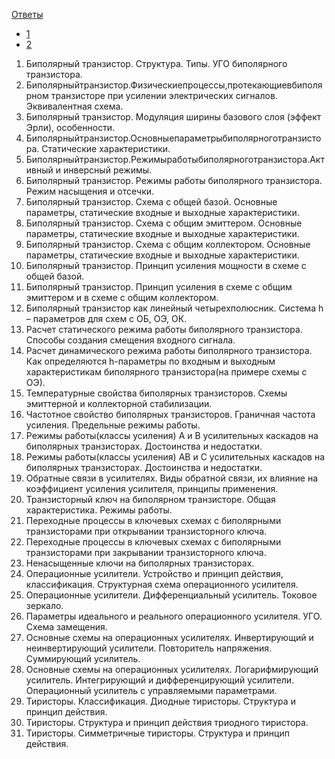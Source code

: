 [Ответы](#ответы)
  * [1](#1)
  * [2](#2)


1. Биполярный транзистор. Структура. Типы. УГО биполярного транзистора. 
2. Биполярныйтранзистор.Физическиепроцессы,протекающиевбиполярном
транзисторе при усилении электрических сигналов. Эквивалентная схема. 
3. Биполярный транзистор. Модуляция ширины базового слоя (эффект Эрли), особенности.
4. Биполярныйтранзистор.Основныепараметрыбиполярноготранзистора. Статические характеристики.
5. Биполярныйтранзистор.Режимыработыбиполярноготранзистора.Активный и инверсный режимы.
6. Биполярный транзистор. Режимы работы биполярного транзистора. Режим насыщения и отсечки.
7. Биполярный транзистор. Схема с общей базой. Основные параметры, статические входные и выходные характеристики.
8. Биполярный транзистор. Схема с общим эмиттером. Основные параметры, статические входные и выходные характеристики.
9. Биполярный транзистор. Схема с общим коллектором. Основные параметры, статические входные и выходные характеристики.
10. Биполярный транзистор. Принцип усиления мощности в схеме с общей базой. 
11. Биполярный транзистор. Принцип усиления в схеме с общим эмиттером и в схеме с общим коллектором.
12. Биполярный транзистор как линейный четырехполюсник. Система h – параметров для схем с ОБ, ОЭ, ОК.
13. Расчет статического режима работы биполярного транзистора. Способы создания смещения входного сигнала.
14. Расчет динамического режима работы биполярного транзистора. Как определяются h-параметры по входным и выходным характеристикам биполярного транзистора(на примере схемы с ОЭ).
15. Температурные свойства биполярных транзисторов. Схемы эмиттерной и коллекторной стабилизации.
16. Частотное свойство биполярных транзисторов. Граничная частота усиления. Предельные режимы работы.
17. Режимы работы(классы усиления) A и B усилительных каскадов на биполярных транзисторах. Достоинства и недостатки.
18. Режимы работы(классы усиления) AB и С усилительных каскадов на биполярных транзисторах. Достоинства и недостатки. 
19. Обратные связи в усилителях. Виды обратной связи, их влияние на коэффициент усиления усилителя, принципы применения. 
20. Транзисторный ключ на биполярном транзисторе. Общая характеристика. Режимы работы.
21. Переходные процессы в ключевых схемах с биполярными транзисторами при открывании транзисторного ключа.
22. Переходные процессы в ключевых схемах с биполярными транзисторами при закрывании транзисторного ключа.
23. Ненасыщенные ключи на биполярных транзисторах.
24. Операционные усилители. Устройство и принцип действия, классификация. Структурная схема операционного усилителя.
25. Операционные усилители. Дифференциальный усилитель. Токовое зеркало. 
26. Параметры идеального и реального операционного усилителя. УГО. Схема замещения.
27. Основные схемы на операционных усилителях. Инвертирующий и неинвертирующий усилители. Повторитель напряжения. Суммирующий усилитель.
28. Основные схемы на операционных усилителях. Логарифмирующий усилитель. Интегрирующий и дифференцирующий усилители. Операционный усилитель с управляемыми параметрами.
29. Тиристоры. Классификация. Диодные тиристоры. Структура и принцип действия.
30. Тиристоры. Структура и принцип действия триодного тиристора. 
31. Тиристоры. Симметричные тиристоры. Структура и принцип действия.
